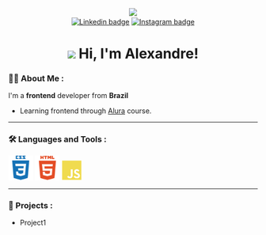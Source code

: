 <div id="header" align="center">
  <img src="https://media.giphy.com/media/f6hnhHkks8bk4jwjh3/giphy.gif" width="150px">
  <div id="badges" align="center">
    <a href="https://www.google.com/"><img src="https://img.shields.io/badge/LinkedIn-blue?logo=linkedin&logoColor=white&style=for-the-badge&color=0072b1" alt="Linkedin badge"></a>
    <a href="https://www.google.com/"><img src="https://img.shields.io/badge/Instagram-red?logo=instagram&logoColor=white&style=for-the-badge&color=E1306C" alt="Instagram badge"></a>
  </div>
</div>

<h1 align="center">
  <img src="https://media.giphy.com/media/hvRJCLFzcasrR4ia7z/giphy.gif" width=50px>
  Hi, I'm Alexandre!
</h1>


### :man_technologist: About Me :
I'm a **frontend** developer from **Brazil**
- Learning frontend through [Alura](https://www.alura.com.br/) course.

---

### :hammer_and_wrench: Languages and Tools : 
<div>
  <img src="https://github.com/devicons/devicon/blob/master/icons/css3/css3-plain-wordmark.svg" alt="css" height="50px">
  <img src="https://github.com/devicons/devicon/blob/master/icons/html5/html5-plain-wordmark.svg" alt="html" height="50px">
  <img src="https://github.com/devicons/devicon/blob/master/icons/javascript/javascript-plain.svg" alt="javascript" height="40px">
</div>

---

### :pencil: Projects : 
- Project1
